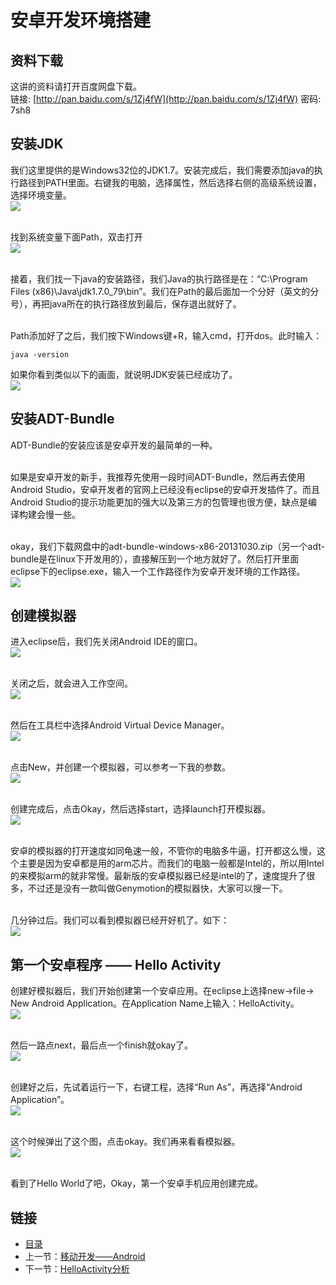 # 安卓开发环境搭建
## 资料下载
这讲的资料请打开百度网盘下载。<br>
链接: [http://pan.baidu.com/s/1Zj4fW](http://pan.baidu.com/s/1Zj4fW) 密码: 7sh8
## 安装JDK
我们这里提供的是Windows32位的JDK1.7。安装完成后，我们需要添加java的执行路径到PATH里面。右键我的电脑，选择属性，然后选择右侧的高级系统设置，选择环境变量。<br>
![](./imgs/3.1/3.1-1.png?raw=true)<br><br>

找到系统变量下面Path，双击打开<br>
![](./imgs/3.1/3.1-2.png?raw=true)<br><br>

接着，我们找一下java的安装路径，我们Java的执行路径是在：“C:\Program Files (x86)\Java\jdk1.7.0_79\bin”。我们在Path的最后面加一个分好（英文的分号），再把java所在的执行路径放到最后，保存退出就好了。<br><br>

Path添加好了之后，我们按下Windows键+R，输入cmd，打开dos。此时输入：
``` shell
java -version
```
如果你看到类似以下的画面，就说明JDK安装已经成功了。<br>
![](./imgs/3.1/3.1-3.png?raw=true)
## 安装ADT-Bundle
ADT-Bundle的安装应该是安卓开发的最简单的一种。<br><br>

如果是安卓开发的新手，我推荐先使用一段时间ADT-Bundle，然后再去使用Android Studio，安卓开发者的官网上已经没有eclipse的安卓开发插件了。而且Android Studio的提示功能更加的强大以及第三方的包管理也很方便，缺点是编译构建会慢一些。<br><br>

okay，我们下载网盘中的adt-bundle-windows-x86-20131030.zip（另一个adt-bundle是在linux下开发用的），直接解压到一个地方就好了。然后打开里面eclipse下的eclipse.exe，输入一个工作路径作为安卓开发环境的工作路径。<br>
![](./imgs/3.1/3.1-4.png?raw=true)

## 创建模拟器
进入eclipse后，我们先关闭Android IDE的窗口。<br>
![](./imgs/3.1/3.1-5.png?raw=true)<br><br>

关闭之后，就会进入工作空间。<br>
![](./imgs/3.1/3.1-6.png?raw=true)<br><br>

然后在工具栏中选择Android Virtual Device Manager。<br>
![](./imgs/3.1/3.1-7.png?raw=true)<br><br>

点击New，并创建一个模拟器，可以参考一下我的参数。<br>
![](./imgs/3.1/3.1-8.png?raw=true)<br><br>

创建完成后，点击Okay，然后选择start，选择launch打开模拟器。<br>
![](./imgs/3.1/3.1-9.png?raw=true)<br><br>

安卓的模拟器的打开速度如同龟速一般，不管你的电脑多牛逼，打开都这么慢，这个主要是因为安卓都是用的arm芯片。而我们的电脑一般都是Intel的，所以用Intel的来模拟arm的就非常慢。最新版的安卓模拟器已经是intel的了，速度提升了很多，不过还是没有一款叫做Genymotion的模拟器快，大家可以搜一下。<br><br>

几分钟过后。我们可以看到模拟器已经开好机了。如下：<br>
![](./imgs/3.1/3.1-10.png?raw=true)

## 第一个安卓程序 —— Hello Activity
创建好模拟器后，我们开始创建第一个安卓应用。在eclipse上选择new->file-> New Android Application。在Application Name上输入：HelloActivity。<br>
![](./imgs/3.1/3.1-11.png?raw=true)<br><br>

然后一路点next，最后点一个finish就okay了。<br>
![](./imgs/3.1/3.1-12.png?raw=true)<br><br>

创建好之后，先试着运行一下，右键工程，选择“Run As”，再选择“Android Application”。<br>
![](./imgs/3.1/3.1-13.png?raw=true)<br><br>

这个时候弹出了这个图，点击okay。我们再来看看模拟器。<br>
![](./imgs/3.1/3.1-14.png?raw=true)<br><br>

看到了Hello World了吧，Okay，第一个安卓手机应用创建完成。

## 链接
- [目录](directory.md)  
- 上一节：[移动开发——Android](3.0.md)  
- 下一节：[HelloActivity分析](3.2.md)
